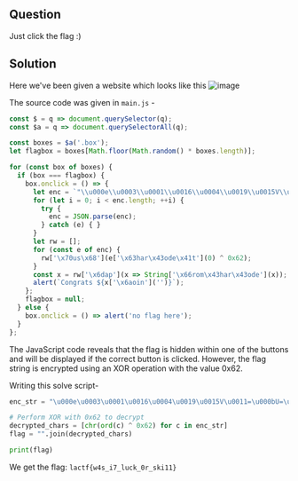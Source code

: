## Question
Just click the flag :)

## Solution 
Here we've been given a website which looks like this
![image](https://github.com/user-attachments/assets/b5fe46b7-3387-4c50-b548-42792634323f)

The source code was given in `main.js` -
```javascript
const $ = q => document.querySelector(q);
const $a = q => document.querySelectorAll(q);

const boxes = $a('.box');
let flagbox = boxes[Math.floor(Math.random() * boxes.length)];

for (const box of boxes) {
  if (box === flagbox) {
    box.onclick = () => {
      let enc = `"\\u000e\\u0003\\u0001\\u0016\\u0004\\u0019\\u0015V\\u0011=\\u000bU=\\u000e\\u0017\\u0001\\t=R\\u0010=\\u0011\\t\\u000bSS\\u001f"`;
      for (let i = 0; i < enc.length; ++i) {
        try {
          enc = JSON.parse(enc);
        } catch (e) { }
      }
      let rw = [];
      for (const e of enc) {
        rw['\x70us\x68'](e['\x63har\x43ode\x41t'](0) ^ 0x62);
      }
      const x = rw['\x6dap'](x => String['\x66rom\x43har\x43ode'](x));
      alert(`Congrats ${x['\x6aoin']('')}`);
    };
    flagbox = null;
  } else {
    box.onclick = () => alert('no flag here');
  }
};
```

The JavaScript code reveals that the flag is hidden within one of the buttons and will be displayed if the correct button is clicked. However, the flag string is encrypted using an XOR operation with the value 0x62.

Writing this solve script-
```python
enc_str = "\u000e\u0003\u0001\u0016\u0004\u0019\u0015V\u0011=\u000bU=\u000e\u0017\u0001\t=R\u0010=\u0011\t\u000bSS\u001f"

# Perform XOR with 0x62 to decrypt
decrypted_chars = [chr(ord(c) ^ 0x62) for c in enc_str]
flag = "".join(decrypted_chars)

print(flag)
```
We get the flag: `lactf{w4s_i7_luck_0r_ski11}`
